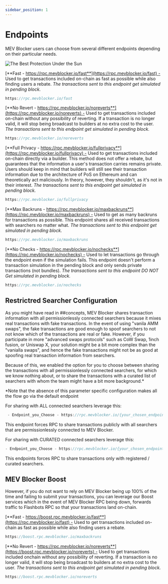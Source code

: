```yaml
---
sidebar_position: 1
---
```


# Endpoints

MEV Blocker users can choose from several different endpoints depending on their particular needs.

![The Best Protection Under the Sun](/img/mevblocker/Endpoints_Protection.png)

[**Fast - https://rpc.mevblocker.io/fast**](https://rpc.mevblocker.io/fast) - Used to get transactions included on-chain as fast as possible while also finding users a rebate. *The transactions sent to this endpoint get simulated in pending block.*

```jsx
https://rpc.mevblocker.io/fast
```

[**No Revert - https://rpc.mevblocker.io/noreverts**](https://rpc.mevblocker.io/noreverts) - Used to get transactions included on-chain without any possibility of reverting. If a transaction is no longer valid, it will stop being broadcast to builders at no extra cost to the user. *The transactions sent to this endpoint get simulated in pending block.*

```jsx
https://rpc.mevblocker.io/noreverts
```

[**Full Privacy - https://rpc.mevblocker.io/fullprivacy**](https://rpc.mevblocker.io/fullprivacy) - Used to get transactions included on-chain directly via a builder. This method does not offer a rebate, but guarantees that the information a user's transaction carries remains private. Users should keep in mind that builders will still see their transaction information due to the architecture of PoS on Ethereum and can theoretically act maliciously. In theory, however, they shouldn't, as it's not in their interest. *The transactions sent to this endpoint get simulated in pending block.*

```jsx
https://rpc.mevblocker.io/fullprivacy
```

[**Max Backruns - https://rpc.mevblocker.io/maxbackruns**](https://rpc.mevblocker.io/maxbackruns) - Used to get as many backruns for transactions as possible. This endpoint shares all received transactions with searchers no matter what. *The transactions sent to this endpoint get simulated in pending block.*

```jsx
https://rpc.mevblocker.io/maxbackruns
```

[**No Checks - https://rpc.mevblocker.io/nochecks**](https://rpc.mevblocker.io/nochecks) - Used to let transactions go through the endpoint even if the simulation fails. This endpoint doesn't perform a transaction simulation in the pending block and only sends private transactions (not bundles). *The transactions sent to this endpoint DO NOT Get simulated in pending block.*

```jsx
https://rpc.mevblocker.io/nochecks
```

## Restrictred Searcher Configuration

As you might have read in ##concepts, MEV Blocker shares transaction information with all permissionlessly connected searchers because it mixes real transactions with fake transactions. In the event of using "vanila AMM swaps", the fake transactions are good enough to spoof searchers to not not know which of the transactions are real or fake. However, if you participate in more "advanced swaps protocols" such as CoW Swap, 1inch fusion, or Uniswap X, your solution might be a bit more complex than the "vanialla swaps", and hence the fake transactions might not be as good at spoofing real transaction information from searchers.

Because of this, we enabled the option for you to choose between sharing the transactions with all permissionlessly connected searchers, for which we know nothing about, or to share the transactions with a curated list of searchers with whom the team might have a bit more background.*

*Note that the absence of this parameter specific configuration makes all the flow go via the default endpoint

For sharing with ALL connected searchers leverage this:

```jsx
 - Endpoint_you_Choose - https://rpc.mevblocker.io/{your_chosen_endpoint}?shareAll=1 
 ```

This endpoint forces RPC to share transactions publicly with all searchers that are permissionlessly connected to MEV Blocker. 

For sharing with CURATED connected searchers leverage this:

```jsx
- Endpoint_you_Choose - https://rpc.mevblocker.io/{your_chosen_endpoint}?shareSafe=1
 ```

This endpoints forces RPC to share transactions only with registered / curated searchers.

## MEV Blocker Boost

However, if you do not want to rely on MEV Blocker being up 100% of the time and failing to submit your transactions, you can leverage our Boost services which in the event of MEV Blocker RPC being down, forwards traffic to Flashbots RPC so that your transactions land on-chain.

[**Fast - https://boost.rpc.mevblocker.io/fast**](https://rpc.mevblocker.io/fast) - Used to get transactions included on-chain as fast as possible while also finding users a rebate.

```jsx
https://boost.rpc.mevblocker.io/maxbackruns
```

[**No Revert - https://rpc.mevblocker.io/noreverts**](https://boost.rpc.mevblocker.io/noreverts) - Used to get transactions included onchain without any possibility of reverting. If a transaction is no longer valid, it will stop being broadcast to builders at no extra cost to the user. *The transactions sent to this endpoint get simulated in pending block.*

```jsx
https://boost.rpc.mevblocker.io/noreverts
```
